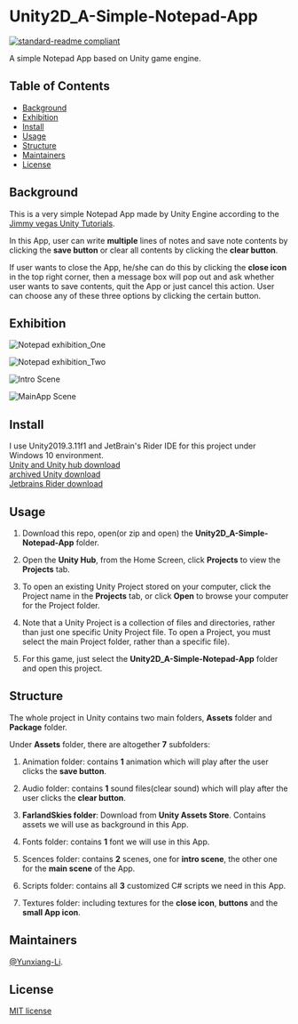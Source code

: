 # Unity2D_A-Simple-Notepad-App

[![standard-readme compliant](https://img.shields.io/badge/readme%20style-standard-brightgreen.svg?style=flat-square)](https://github.com/RichardLitt/standard-readme)

A simple Notepad App based on Unity game engine.

## Table of Contents

- [Background](#Background)
- [Exhibition](#Exhibition)
- [Install](#install)
- [Usage](#usage)
- [Structure](#Structure)
- [Maintainers](#Maintainers)
- [License](#license)

## Background
This is a very simple Notepad App made by Unity Engine according to the [Jimmy vegas Unity Tutorials](https://jvunity.weebly.com/).

In this App, user can write **multiple** lines of notes and save note contents by clicking the **save button** or clear all contents by clicking the **clear button**.

If user wants to close the App, he/she can do this by clicking the **close icon** in the top right corner, then a message box will pop out and ask whether user wants to save contents, quit the App or just cancel this action. User can choose any of these three options by clicking the certain button.

## Exhibition

![Notepad exhibition_One](https://github.com/Yunxiang-Li/Unity2D_A-Simple-Notepad-App/blob/master/Screenshots%20and%20GIFs/Notepad%20exhibition_1.gif)

![Notepad exhibition_Two](https://github.com/Yunxiang-Li/Unity2D_A-Simple-Notepad-App/blob/master/Screenshots%20and%20GIFs/Notepad%20exhibition_2.gif)

![Intro Scene](https://github.com/Yunxiang-Li/Unity2D_A-Simple-Notepad-App/blob/master/Screenshots%20and%20GIFs/IntroScene.PNG)

![MainApp Scene](https://github.com/Yunxiang-Li/Unity2D_A-Simple-Notepad-App/blob/master/Screenshots%20and%20GIFs/MainAppScene.PNG)

## Install

I use Unity2019.3.11f1 and JetBrain's Rider IDE for this project under Windows 10 environment.<br>
[Unity and Unity hub download](https://unity3d.com/get-unity/download)<br>
[archived Unity download ](https://unity3d.com/get-unity/download/archive)<br>
[Jetbrains Rider download](https://www.jetbrains.com/rider/download/#section=windows)

## Usage

1. Download this repo, open(or zip and open) the **Unity2D_A-Simple-Notepad-App** folder.

2. Open the **Unity Hub**, from the Home Screen, click **Projects** to view the **Projects** tab.

3. To open an existing Unity Project stored on your computer, click the Project name in the **Projects** tab, or click **Open** to browse your computer for the Project folder.

4. Note that a Unity Project is a collection of files and directories, rather than just one specific Unity Project file. To open a Project, you must select the main Project folder, rather than a specific file).

5. For this game, just select the **Unity2D_A-Simple-Notepad-App** folder and open this project.

## Structure

The whole project in Unity contains two main folders, **Assets** folder and **Package** folder.

Under **Assets** folder, there are altogether **7** subfolders:

1. Animation folder: contains **1** animation which will play after the user clicks the **save button**.

2. Audio folder: contains **1** sound files(clear sound) which will play after the user clicks the **clear button**.

3. **FarlandSkies folder**: Download from **Unity Assets Store**. Contains assets we will use as background in this App.

4. Fonts folder: contains **1** font we will use in this App.

5. Scences folder: contains **2** scenes, one for **intro scene**, the other one for the **main scene** of the App.

6. Scripts folder: contains all **3** customized C# scripts we need in this App. 

7. Textures folder: including textures for the **close icon**, **buttons** and the **small App icon**.

## Maintainers

[@Yunxiang-Li](https://github.com/Yunxiang-Li).

## License

[MIT license](https://github.com/Yunxiang-Li/Unity2D_A-Simple-Notepad-App/blob/master/LICENSE)
